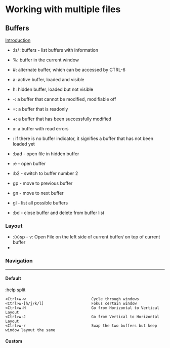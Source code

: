 
# Working with multiple files

## Buffers

[Introduction](https://dockyard.com/blog/2013/10/22/vim-buffers)

* :ls/ :buffers - list buffers with information
* %: buffer in the current window  
* #: alternate buffer, which can be accessed by CTRL-6  
* a: active buffer, loaded and visible  
* h: hidden buffer, loaded but not visible
* -: a buffer that cannot be modified, modifiable off
* =: a buffer that is readonly
* +: a buffer that has been successfully modified
* x: a buffer with read errors
* : if there is no buffer indicator, it signifies a buffer that has not been loaded yet

* :bad <filename>  - open file in hidden buffer
* :e <filename>	 - open buffer

* :b2 - switch to buffer number 2

* gp - move to previous buffer
* gn - move to next buffer
* gl - list all possible buffers

* :bd - close buffer and delete from buffer list

### Layout

* :(v)sp - v: Open File on the left side of current buffer/ on top of current buffer  
* 


### Navigation

--------------

#### Default

:help split

    <Ctrl>w-w                             Cycle through windows  
    <Ctrl>w-[h/j/k/l]                     Fokus certain window
    <Ctrl>w-H                             Go from Horizontal to Vertical Layout
    <Ctrl>w-J                             Go from Vertical to Horizontal Layout
    <Ctrl>w-r                             Swap the two buffers but keep window layout the same

#### Custom


